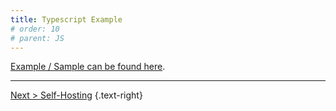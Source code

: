 ```yaml
---
title: Typescript Example
# order: 10
# parent: JS
---
```

[Example / Sample can be found here](https://github.com/exceptionless/Exceptionless.JavaScript/tree/master/example/TypeScript).

---  

[Next > Self-Hosting](../../self-hosting/index.md) {.text-right}